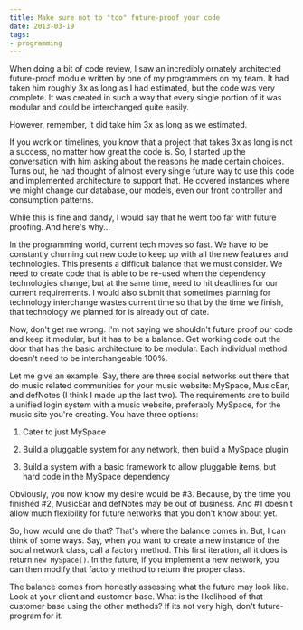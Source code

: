 ```yaml
---
title: Make sure not to "too" future-proof your code
date: 2013-03-19
tags:
- programming
---
```

When doing a bit of code review, I saw an incredibly ornately architected future-proof module written by one of my programmers on my team.  It had taken him roughly 3x as long as I had estimated, but the code was very complete.  It was created in such a way that every single portion of it was modular and could be interchanged quite easily.  

<!--more-->

However, remember, it did take him 3x as long as we estimated.

If you work on timelines, you know that a project that takes 3x as long is not a success, no matter how great the code is.  So, I started up the conversation with him asking about the reasons he made certain choices.  Turns out, he had thought of almost every single future way to use this code and implemented architecture to support that. He covered instances where we might change our database, our models, even our front controller and consumption patterns.  

While this is fine and dandy, I would say that he went too far with future proofing.  And here's why...

In the programming world, current tech moves so fast.  We have to be constantly churning out new code to keep up with all the new features and technologies.  This presents a difficult balance that we must consider.  We need to create code that is able to be re-used when the dependency technologies change, but at the same time, need to hit deadlines for our current requirements.  I would also submit that sometimes planning for technology interchange wastes current time so that by the time we finish, that technology we planned for is already out of date.

Now, don't get me wrong.  I'm not saying we shouldn't future proof our code and keep it modular, but it has to be a balance.  Get working code out the door that has the basic architecture to be modular.  Each individual method doesn't need to be interchangeable 100%.  

Let me give an example.  Say, there are three social networks out there that do music related communities for your music website: MySpace, MusicEar, and defNotes (I  think I made up the last two).  The requirements are to build a unified login system with a music website, preferably MySpace, for the music site you're creating.  You have three options:

  1. Cater to just MySpace

  2. Build a pluggable system for any network, then build a MySpace plugin

  3. Build a system with a basic framework to allow pluggable items, but hard code in the MySpace dependency

Obviously, you now know my desire would be #3.  Because, by the time you finished #2, MusicEar and defNotes may be out of business.  And #1 doesn't allow much flexibility for future networks that you don't know about yet.  

So, how would one do that?  That's where the balance comes in.  But, I can think of some ways.  Say, when you want to create a new instance of the social network class, call a factory method.  This first iteration, all it does is return `new MySpace()`.  In the future, if you implement a new network, you can then modify that factory method to return the proper class.  

The balance comes from honestly assessing what the future may look like.  Look at your client and customer base.  What is the likelihood of that customer base using the other methods? If its not very high, don't future-program for it.  
